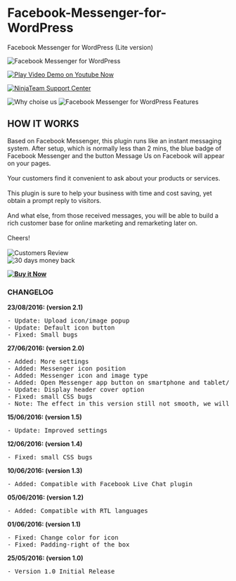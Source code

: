 # Facebook-Messenger-for-WordPress
Facebook Messenger for WordPress (Lite version)

<img src="http://demo.ninjateam.org/data/messenger/intro-03.png" alt="Facebook Messenger for WordPress">

<a href="https://youtu.be/aRQNIANfxYY"><img src="http://demo.ninjateam.org/data/messenger/play-video-demo-03.png" alt="Play Video Demo on Youtube Now"></a>

<a href="https://ninja.ticksy.com/"><img src="https://ninjateam.org/demo/data/messenger/support-01.png" alt="NinjaTeam Support Center"></a>

<img src="http://demo.ninjateam.org/data/messenger/why-02.png" alt="Why choise us">

<img src="http://demo.ninjateam.org/data/messenger/features-04.png" alt="Facebook Messenger for WordPress Features">

<h2>HOW IT WORKS</h2>
Based on Facebook Messenger, this plugin runs like an instant messaging system. After setup, which is normally less than 2 mins, the blue badge of Facebook Messenger and the button Message Us on Facebook will appear on your pages.
<br><br>
Your customers find it convenient to ask about your products or services. 
<br><br>
This plugin is sure to help your business with time and cost saving, yet obtain a prompt reply to visitors. 
<br><br>
And what else, from those received messages, you will be able to build a rich customer base for online marketing and remarketing later on.
 <br><br>
Cheers!
<br><br>

<img src="http://demo.ninjateam.org/data/messenger/review-01.png" alt="Customers Review">

<br>

<img src="http://demo.ninjateam.org/data/messenger/guaranteed-03.png" alt="30 days money back">

<strong><a href="http://codecanyon.net/item/facebook-messenger-for-wordpress/16392065&license=regular&open_purchase_for_item_id=13623421&purchasable=source&ref=NinjaTeam"><img src="http://demo.ninjateam.org/data/messenger/buy-now-05.png" alt="Buy it Now"></a></strong>

<h3 id="item-description__changelog">CHANGELOG</h3>
<strong>23/08/2016: (version 2.1)</strong>
<pre>- Update: Upload icon/image popup
- Update: Default icon button
- Fixed: Small bugs</pre>


<strong>27/06/2016: (version 2.0)</strong>
<pre>- Added: More settings
- Added: Messenger icon position
- Added: Messenger icon and image type
- Added: Open Messenger app button on smartphone and tablet/ipad
- Update: Display header cover option
- Fixed: small CSS bugs
- Note: The effect in this version still not smooth, we will update it soon.</pre>

<strong>15/06/2016: (version 1.5)</strong>
<pre>- Update: Improved settings</pre>

<strong>12/06/2016: (version 1.4)</strong>
<pre>- Fixed: small CSS bugs</pre>

<strong>10/06/2016: (version 1.3)</strong>
<pre>- Added: Compatible with Facebook Live Chat plugin</pre>

<strong>05/06/2016: (version 1.2)</strong>
<pre>- Added: Compatible with RTL languages</pre>

<strong>01/06/2016: (version 1.1)</strong>
<pre>- Fixed: Change color for icon
- Fixed: Padding-right of the box</pre>

<strong>25/05/2016: (version 1.0)</strong>
<pre>- Version 1.0 Initial Release</pre>
